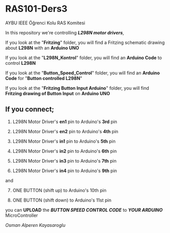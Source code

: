 # RAS101-Ders3
AYBU IEEE Öğrenci Kolu RAS Komitesi

In this repository we're controlling ***L298N motor drivers***, 

If you look at the "**Fritzing**" folder, you will find a Fritzing schematic drawing about **L298N** with an **Arduino UNO**

If you look at the "**L298N_Kontrol**" folder, you will find an **Arduino Code** to control **L298N**

If you look at the "**Button_Speed_Control**" folder, you will find an **Arduino Code** for "**Button controlled L298N**"

If you look at the "**Fritzing Button Input Arduino**" folder, you will find **Fritzing drawing of Button Input** on **Arduino UNO**



## If you connect;


1. L298N Motor Driver's           **en1** pin            to             Arduino's **3rd** pin

2. L298N Motor Driver's           **en2** pin            to             Arduino's **4th** pin

3. L298N Motor Driver's           **in1** pin            to             Arduino's **5th** pin

4. L298N Motor Driver's           **in2** pin            to             Arduino's **6th** pin

5. L298N Motor Driver's           **in3** pin            to             Arduino's **7th** pin

6. L298N Motor Driver's           **in4** pin            to             Arduino's **9th** pin

and
                                        
7. ONE BUTTON   (shift up)                               to             Arduino's 10th pin                
 
7. ONE BUTTON   (shift down)                             to             Arduino's 11st pin  


you can **UPLOAD** the    ***BUTTON SPEED CONTROL CODE***   to             ***YOUR ARDUINO*** MicroController



*Osman Alperen Kayasaroglu*
